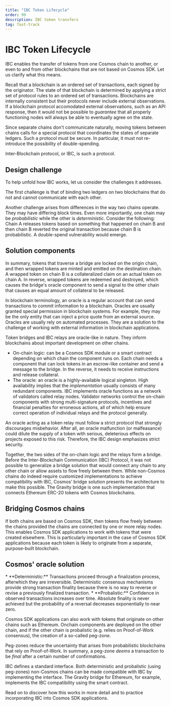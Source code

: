 ```yaml
---
title: "IBC Token Lifecycle"
order: 99
description: IBC token transfers
tag: fast-track
---
```


# IBC Token Lifecycle

IBC enables the transfer of tokens from one Cosmos chain to another, or even to and from other blockchains that are not based on Cosmos SDK. Let us clarify what this means. 

Recall that a blockchain is an ordered set of transactions, each signed by the originator. The state of that blockchain is determined by applying a strict set of protocol rules to an ordered set of transactions. Blockchains are internally consistent but their protocols never include external observations. If a blockchain protocol accomodated external observations, such as an API response, then it would not be possible to *guarantee* that all properly functioning nodes will always be able to eventually agree on the state.

Since separate chains don't communicate naturally, moving tokens between chains calls for a special protocol that coordinates the states of separate ledgers. Such a protocol must be secure. In particular, it must not re-introduce the possibility of double-spending.

Inter-Blockchain protocol, or IBC, is such a protocol. 

## Design challenge

To help unfold how IBC works, let us consider the challenges it addresses. 

The first challenge is that of binding two ledgers on two blockchains that do not and cannot communicate with each other. 

Another challenge arises from differences in the way two chains operate. They may have differing block times. Even more importantly, one chain may be *probabilistic* while the other is *deterministic*. Consider the following: Chain A releases tokens based on something that happened on chain B and then chain B reverted the original transaction because chain B is probabilistic. A double-spend vulnerability would emerge.

<!--
## Design constraints

There are usability requirements for a successful cross-chain protocol:

1. Easy to use
2. Inexpensive
3. Reasonably fast settlement time

There are economic constraints that must not be violated:

1. Does not alter the total supply or circulating supply of any token.
2. No double-spending

Protocols that aim to address these requirements are commonly referred to as bridges because they allow tokens and value to cross over from one blockchain to another. Bridges have multiple components that include on-chain logic and an oracle. Oracles are capable of listening to one chain and injecting signed transactions about those observations into another chain. 
-->

## Solution components

In summary, tokens that traverse a bridge are locked on the origin chain, and then wrapped tokens are minted and emitted on the destination chain. A wrapped token on chain B is a collateralized claim on an actual token on chain A. In reverse, wrapped tokens are redeemed and destroyed, which causes the bridge's oracle component to send a signal to the other chain that causes an equal amount of collateral to be released.

<!-- TODO: insert flow diagram --->

<HighlightBox type="info">
In blockchain terminology, an oracle is a regular account that can send transactions to commit information to a blockchain. Oracles are usually granted special permission in blockchain systems. For example, they may be the only entity that can inject a price quote from an external source. Oracles are usually rely on automated processes. They are a solution to the challenge of working with external information in blockchain applications. 

Token bridges and IBC relays are oracle-like in nature. They inform blockchains about important development on other chains. 
</HighlightBox>

* On-chain logic: can be a Cosmos SDK module or a smart contract depending on which chain the component runs on. Each chain needs a component that can lock tokens in an escrow-like container and send a message to the bridge. In the reverse, it needs to receive instructions and release collateral.
* The oracle: an oracle is a highly-available logical singleton. High availability implies that the *implementation* usually consists of many redundant components. IBC implements oracle functions as a network of validators called relay nodes. Validator networks control the on-chain components with strong multi-signature protocols, incentives and financial penalties for erroneous actions, all of which help ensure correct operation of individual relays and the protocol generally.

<HighlightBox type="info">
An oracle acting as a token relay must follow a strict protocol that strongly discourages misbehavior. After all, an oracle malfunction (or malfeasance) could dilute the supply of a token with serious, deleterious effects on projects exposed to this risk. Therefore, the IBC design emphasizes strict security. 
<HighlightBox>

Together, the two sides of the on-chain logic and the relays form a bridge. Before the Inter-Blockchain Communication (IBC) Protocol, it was not possible to generalize a bridge solution that would connect any chain to any other chain or allow assets to flow freely between them. While non-Cosmos chains do indeed require customized implementations to achieve compatibility with IBC, Cosmos' bridge solution presents the architecture to make this possible. The Gravity bridge is one such implementation that connects Ethereum ERC-20 tokens with Cosmos blockchains.

## Bridging Cosmos chains

If both chains are based on Cosmos SDK, then tokens flow freely between the chains provided the chains are connected by one or more relay nodes. This enables Cosmos SDK applications to work with tokens that were created elsewhere. This is particularly important in the case of Cosmos SDK applications because each token is likely to originate from a separate, purpose-built blockchain. 

## Cosmos' oracle solution

<HighlightBox type="info">
* **Deterministic:** Transactions proceed through a finalization process, afterwhich they are irreversible. Deterministic consensus mechanisms provide strong transaction finality because there is no way to reverse or revise a previously finalized transaction. 
* **Probalistic:** Confidence in observed transactions increases over time. Absolute finality is never achieved but the probability of a reversal decreases exponentially to near zero.
</HighlightBox>

Cosmos SDK applications can also work with tokens that originate on other chains such as Ethereum. Onchain components are deployed on the other chain, and if the other chain is probalistic (e.g. relies on Proof-of-Work consensus), the creation of a so-called peg-zone. 

Peg-zones reduce the uncertainty that arises from probabilistic blockchains that rely on Proof-of-Work. In summary, a peg-zone *deems* a transaction to be *final* after a certain number of confirmations.

IBC defines a standard interface. Both deterministic and probalistic (using peg-zones) non-Cosmos chains can be made compatible with IBC by implementing the interface. The Gravity bridge for Ethereum, for example, implements the IBC compatibility using the smart contract. 

Read on to discover how this works in more detail and to practice incorporating IBC into Cosmos SDK applications. 
